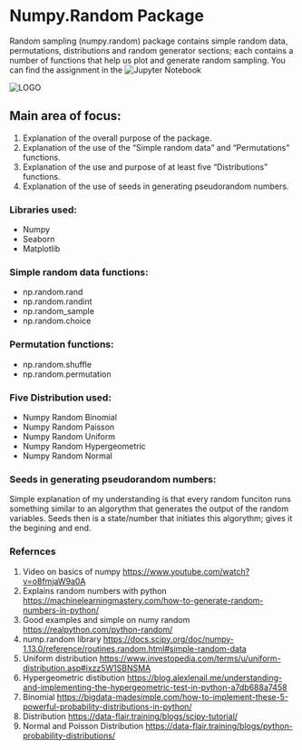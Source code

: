 # Numpy.Random Package
Random sampling (numpy.random) package contains simple random data, permutations, distributions and random generator sections; each contains a number of functions that help us plot and generate random sampling. You can find the assignment in the ![Jupyter Notebook](https://github.com/MartynaMisk/NumpyRandom/blob/master/Numpy_Random_Investigation.ipynb)

![LOGO](https://github.com/MartynaMisk/NumpyRandom/blob/master/NumPy_logo.png)

## Main area of focus:
1. Explanation of the overall purpose of the package. 
2. Explanation of the use of the “Simple random data” and “Permutations” functions.
3. Explanation of the use and purpose of at least five “Distributions” functions.
4. Explanation of the use of seeds in generating pseudorandom numbers.

### Libraries used:
- Numpy
- Seaborn
- Matplotlib

### Simple random data functions:
- np.random.rand
- np.random.randint
- np.random_sample
- np.random.choice

### Permutation functions:
- np.random.shuffle
- np.random.permutation

### Five Distribution used:
- Numpy Random Binomial 
- Numpy Random Paisson
- Numpy Random Uniform
- Numpy Random Hypergeometric
- Numpy Random Normal

### Seeds in generating pseudorandom numbers:
Simple explanation of my understanding is that every random funciton runs something similar to an algorythm that generates the output of the random variables. Seeds then is a state/number that initiates this algorythm; gives it the begining and end.

### Refernces
1. Video on basics of numpy https://www.youtube.com/watch?v=o8fmjaW9a0A 
2. Explains random numbers with python https://machinelearningmastery.com/how-to-generate-random-numbers-in-python/ 
3. Good examples and simple on numy random https://realpython.com/python-random/
4. nump.random library https://docs.scipy.org/doc/numpy-1.13.0/reference/routines.random.html#simple-random-data
5. Uniform distribution https://www.investopedia.com/terms/u/uniform-distribution.asp#ixzz5W1SBNSMA
6. Hypergeometric distibution https://blog.alexlenail.me/understanding-and-implementing-the-hypergeometric-test-in-python-a7db688a7458 
7. Binomial https://bigdata-madesimple.com/how-to-implement-these-5-powerful-probability-distributions-in-python/
8. Distribution https://data-flair.training/blogs/scipy-tutorial/ 
9. Normal and Poisson Distribution https://data-flair.training/blogs/python-probability-distributions/
